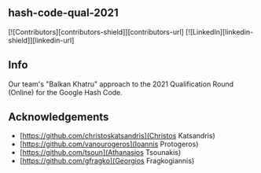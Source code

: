 ## hash-code-qual-2021
[![Contributors][contributors-shield]][contributors-url]
[![LinkedIn][linkedin-shield]][linkedin-url]

## Info
Our team's "Balkan Khatru" approach to the 2021 Qualification Round (Online) for the Google Hash Code.

## Acknowledgements

* [https://github.com/christoskatsandris](Christos Katsandris)
* [https://github.com/vanourogeros](Ioannis Protogeros)
* [https://github.com/tsoun](Athanasios Tsounakis)
* [https://github.com/gfragko](Georgios Fragkogiannis)
